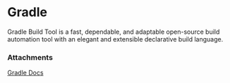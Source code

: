 # Gradle

Gradle Build Tool is a fast, dependable, and adaptable open-source build automation tool with an elegant and extensible declarative build language.

### Attachments
[Gradle Docs](https://docs.gradle.org/current/userguide/about_manual.html)

